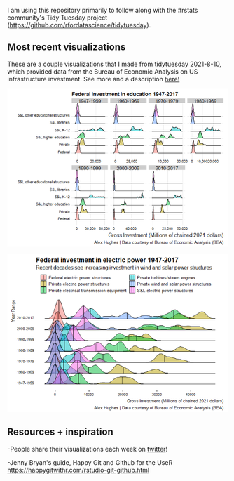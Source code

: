 
I am using this repository primarily to follow along with the #rstats community's Tidy Tuesday project (https://github.com/rfordatascience/tidytuesday).

## Most recent visualizations

These are a couple visualizations that I made from tidytuesday 2021-8-10, which provided data from the Bureau of Economic Analysis on US infrastructure investment. See more and a description [here!](https://github.com/hughesan/connectr/blob/main/tidytuesday/2021-8-10/2021-8-10_BEA.md)

![Education faceted by decade-ish](https://github.com/hughesan/connectr/blob/main/tidytuesday/2021-8-10/2021-8-10_BEA_files/figure-gfm/unnamed-chunk-10-1.png)

![Electric power altogether](https://github.com/hughesan/connectr/blob/main/tidytuesday/2021-8-10/2021-8-10_BEA_files/figure-gfm/unnamed-chunk-8-1.png) 

## Resources + inspiration

-People share their visualizations each week on [twitter](https://twitter.com/hashtag/TidyTuesday)!

-Jenny Bryan's guide, Happy Git and Github for the UseR https://happygitwithr.com/rstudio-git-github.html

